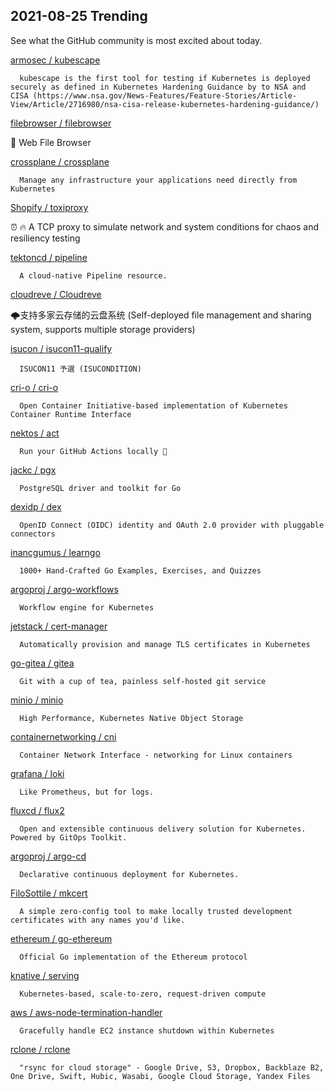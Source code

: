 ## 2021-08-25 Trending 
See what the GitHub community is most excited about today. 

[armosec / kubescape](https://github.com/armosec/kubescape) 

      kubescape is the first tool for testing if Kubernetes is deployed securely as defined in Kubernetes Hardening Guidance by to NSA and CISA (https://www.nsa.gov/News-Features/Feature-Stories/Article-View/Article/2716980/nsa-cisa-release-kubernetes-hardening-guidance/) 
     
[filebrowser / filebrowser](https://github.com/filebrowser/filebrowser) 

      
📂 Web File Browser
     
[crossplane / crossplane](https://github.com/crossplane/crossplane) 

      Manage any infrastructure your applications need directly from Kubernetes
     
[Shopify / toxiproxy](https://github.com/Shopify/toxiproxy) 

      
⏰ 🔥 A TCP proxy to simulate network and system conditions for chaos and resiliency testing
     
[tektoncd / pipeline](https://github.com/tektoncd/pipeline) 

      A cloud-native Pipeline resource.
     
[cloudreve / Cloudreve](https://github.com/cloudreve/Cloudreve) 

      
🌩支持多家云存储的云盘系统 (Self-deployed file management and sharing system, supports multiple storage providers)
     
[isucon / isucon11-qualify](https://github.com/isucon/isucon11-qualify) 

      ISUCON11 予選 (ISUCONDITION)
     
[cri-o / cri-o](https://github.com/cri-o/cri-o) 

      Open Container Initiative-based implementation of Kubernetes Container Runtime Interface
     
[nektos / act](https://github.com/nektos/act) 

      Run your GitHub Actions locally 🚀

     
[jackc / pgx](https://github.com/jackc/pgx) 

      PostgreSQL driver and toolkit for Go
     
[dexidp / dex](https://github.com/dexidp/dex) 

      OpenID Connect (OIDC) identity and OAuth 2.0 provider with pluggable connectors
     
[inancgumus / learngo](https://github.com/inancgumus/learngo) 

      1000+ Hand-Crafted Go Examples, Exercises, and Quizzes
     
[argoproj / argo-workflows](https://github.com/argoproj/argo-workflows) 

      Workflow engine for Kubernetes
     
[jetstack / cert-manager](https://github.com/jetstack/cert-manager) 

      Automatically provision and manage TLS certificates in Kubernetes
     
[go-gitea / gitea](https://github.com/go-gitea/gitea) 

      Git with a cup of tea, painless self-hosted git service
     
[minio / minio](https://github.com/minio/minio) 

      High Performance, Kubernetes Native Object Storage
     
[containernetworking / cni](https://github.com/containernetworking/cni) 

      Container Network Interface - networking for Linux containers
     
[grafana / loki](https://github.com/grafana/loki) 

      Like Prometheus, but for logs.
     
[fluxcd / flux2](https://github.com/fluxcd/flux2) 

      Open and extensible continuous delivery solution for Kubernetes. Powered by GitOps Toolkit.
     
[argoproj / argo-cd](https://github.com/argoproj/argo-cd) 

      Declarative continuous deployment for Kubernetes.
     
[FiloSottile / mkcert](https://github.com/FiloSottile/mkcert) 

      A simple zero-config tool to make locally trusted development certificates with any names you'd like.
     
[ethereum / go-ethereum](https://github.com/ethereum/go-ethereum) 

      Official Go implementation of the Ethereum protocol
     
[knative / serving](https://github.com/knative/serving) 

      Kubernetes-based, scale-to-zero, request-driven compute
     
[aws / aws-node-termination-handler](https://github.com/aws/aws-node-termination-handler) 

      Gracefully handle EC2 instance shutdown within Kubernetes
     
[rclone / rclone](https://github.com/rclone/rclone) 

      "rsync for cloud storage" - Google Drive, S3, Dropbox, Backblaze B2, One Drive, Swift, Hubic, Wasabi, Google Cloud Storage, Yandex Files
     

